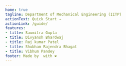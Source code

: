 ```yaml
---
home: true
tagline: Department of Mechanical Engineering (IITP)
actionText: Quick Start →
actionLink: /guide/
features:
- title: Saumitra Gupta
- title: Divyansh Bhardwaj
- title: Raj kumar Patel
- title: Shubham Rajendra Bhagat
- title: Vibhum Pandey
footer: Made by  with ❤️
---
```

